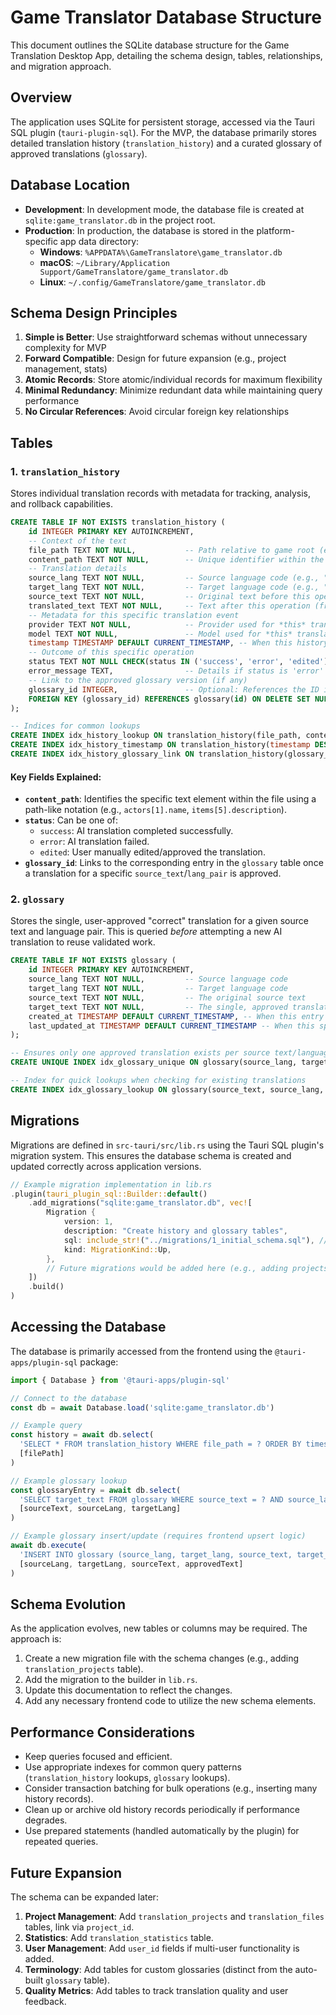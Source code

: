 # Game Translator Database Structure

This document outlines the SQLite database structure for the Game Translation Desktop App, detailing the schema design, tables, relationships, and migration approach.

## Overview

The application uses SQLite for persistent storage, accessed via the Tauri SQL plugin (`tauri-plugin-sql`). For the MVP, the database primarily stores detailed translation history (`translation_history`) and a curated glossary of approved translations (`glossary`).

## Database Location

- **Development**: In development mode, the database file is created at `sqlite:game_translator.db` in the project root.
- **Production**: In production, the database is stored in the platform-specific app data directory:
  - **Windows**: `%APPDATA%\GameTranslatore\game_translator.db`
  - **macOS**: `~/Library/Application Support/GameTranslatore/game_translator.db` 
  - **Linux**: `~/.config/GameTranslatore/game_translator.db`

## Schema Design Principles

1. **Simple is Better**: Use straightforward schemas without unnecessary complexity for MVP
2. **Forward Compatible**: Design for future expansion (e.g., project management, stats)
3. **Atomic Records**: Store atomic/individual records for maximum flexibility
4. **Minimal Redundancy**: Minimize redundant data while maintaining query performance
5. **No Circular References**: Avoid circular foreign key relationships

## Tables

### 1. `translation_history`

Stores individual translation records with metadata for tracking, analysis, and rollback capabilities.

```sql
CREATE TABLE IF NOT EXISTS translation_history (
    id INTEGER PRIMARY KEY AUTOINCREMENT,
    -- Context of the text
    file_path TEXT NOT NULL,           -- Path relative to game root (e.g., "data/Actors.json")
    content_path TEXT NOT NULL,        -- Unique identifier within the file (e.g., "actors[1].name")
    -- Translation details
    source_lang TEXT NOT NULL,         -- Source language code (e.g., "ja")
    target_lang TEXT NOT NULL,         -- Target language code (e.g., "en")
    source_text TEXT NOT NULL,         -- Original text before this operation
    translated_text TEXT NOT NULL,     -- Text after this operation (from AI or user edit)
    -- Metadata for this specific translation event
    provider TEXT NOT NULL,            -- Provider used for *this* translation (e.g., "ollama")
    model TEXT NOT NULL,               -- Model used for *this* translation (e.g., "mistral")
    timestamp TIMESTAMP DEFAULT CURRENT_TIMESTAMP, -- When this history record was created
    -- Outcome of this specific operation
    status TEXT NOT NULL CHECK(status IN ('success', 'error', 'edited')), -- 'success': AI ok. 'error': AI fail. 'edited': User modified/approved.
    error_message TEXT,                -- Details if status is 'error'
    -- Link to the approved glossary version (if any)
    glossary_id INTEGER,               -- Optional: References the ID in the 'glossary' table that this entry corresponds to (if approved)
    FOREIGN KEY (glossary_id) REFERENCES glossary(id) ON DELETE SET NULL -- If glossary entry is deleted, just nullify the link here
);

-- Indices for common lookups
CREATE INDEX idx_history_lookup ON translation_history(file_path, content_path); -- Find history for a specific game text
CREATE INDEX idx_history_timestamp ON translation_history(timestamp DESC);     -- Show recent history
CREATE INDEX idx_history_glossary_link ON translation_history(glossary_id);  -- Find history related to a glossary entry
```

#### Key Fields Explained:

- **`content_path`**: Identifies the specific text element within the file using a path-like notation (e.g., `actors[1].name`, `items[5].description`).
- **`status`**: Can be one of:
  - `success`: AI translation completed successfully.
  - `error`: AI translation failed.
  - `edited`: User manually edited/approved the translation.
- **`glossary_id`**: Links to the corresponding entry in the `glossary` table once a translation for a specific `source_text`/`lang_pair` is approved.

### 2. `glossary`

Stores the single, user-approved "correct" translation for a given source text and language pair. This is queried *before* attempting a new AI translation to reuse validated work.

```sql
CREATE TABLE IF NOT EXISTS glossary (
    id INTEGER PRIMARY KEY AUTOINCREMENT,
    source_lang TEXT NOT NULL,         -- Source language code
    target_lang TEXT NOT NULL,         -- Target language code
    source_text TEXT NOT NULL,         -- The original source text
    target_text TEXT NOT NULL,         -- The single, approved translation for this pair
    created_at TIMESTAMP DEFAULT CURRENT_TIMESTAMP, -- When this entry was first created/approved
    last_updated_at TIMESTAMP DEFAULT CURRENT_TIMESTAMP -- When this specific translation was last updated/re-approved
);

-- Ensures only one approved translation exists per source text/language pair
CREATE UNIQUE INDEX idx_glossary_unique ON glossary(source_lang, target_lang, source_text);

-- Index for quick lookups when checking for existing translations
CREATE INDEX idx_glossary_lookup ON glossary(source_text, source_lang, target_lang);
```

## Migrations

Migrations are defined in `src-tauri/src/lib.rs` using the Tauri SQL plugin's migration system. This ensures the database schema is created and updated correctly across application versions.

```rust
// Example migration implementation in lib.rs
.plugin(tauri_plugin_sql::Builder::default()
    .add_migrations("sqlite:game_translator.db", vec![
        Migration {
            version: 1,
            description: "Create history and glossary tables",
            sql: include_str!("../migrations/1_initial_schema.sql"), // Contains CREATE TABLE for history and glossary
            kind: MigrationKind::Up,
        },
        // Future migrations would be added here (e.g., adding projects table)
    ])
    .build()
)
```

## Accessing the Database

The database is primarily accessed from the frontend using the `@tauri-apps/plugin-sql` package:

```typescript
import { Database } from '@tauri-apps/plugin-sql'

// Connect to the database
const db = await Database.load('sqlite:game_translator.db')

// Example query
const history = await db.select(
  'SELECT * FROM translation_history WHERE file_path = ? ORDER BY timestamp DESC LIMIT 10',
  [filePath]
)

// Example glossary lookup
const glossaryEntry = await db.select(
  'SELECT target_text FROM glossary WHERE source_text = ? AND source_lang = ? AND target_lang = ?',
  [sourceText, sourceLang, targetLang]
)

// Example glossary insert/update (requires frontend upsert logic)
await db.execute(
  'INSERT INTO glossary (source_lang, target_lang, source_text, target_text, last_updated_at) VALUES (?, ?, ?, ?, CURRENT_TIMESTAMP) ON CONFLICT(source_lang, target_lang, source_text) DO UPDATE SET target_text=excluded.target_text, last_updated_at=CURRENT_TIMESTAMP',
  [sourceLang, targetLang, sourceText, approvedText]
)
```

## Schema Evolution

As the application evolves, new tables or columns may be required. The approach is:

1. Create a new migration file with the schema changes (e.g., adding `translation_projects` table).
2. Add the migration to the builder in `lib.rs`.
3. Update this documentation to reflect the changes.
4. Add any necessary frontend code to utilize the new schema elements.

## Performance Considerations

- Keep queries focused and efficient.
- Use appropriate indexes for common query patterns (`translation_history` lookups, `glossary` lookups).
- Consider transaction batching for bulk operations (e.g., inserting many history records).
- Clean up or archive old history records periodically if performance degrades.
- Use prepared statements (handled automatically by the plugin) for repeated queries.

## Future Expansion

The schema can be expanded later:

1. **Project Management**: Add `translation_projects` and `translation_files` tables, link via `project_id`.
2. **Statistics**: Add `translation_statistics` table.
3. **User Management**: Add `user_id` fields if multi-user functionality is added.
4. **Terminology**: Add tables for custom glossaries (distinct from the auto-built `glossary` table).
5. **Quality Metrics**: Add tables to track translation quality and user feedback. 